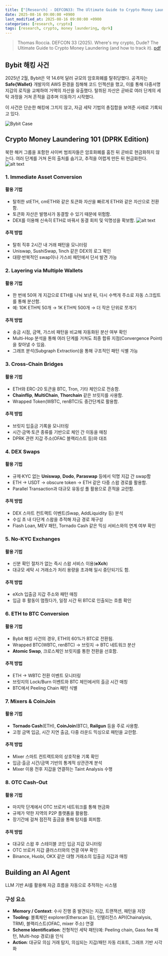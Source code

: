 ```yaml
---
title: ["[Research] - DEFCON33: The Ultimate Guide to Crypto Money Laundering"]
date: 2025-08-16 09:00:00 +0900
last_modified_at: 2025-08-16 09:00:00 +0900
categories: [research, crypto]
tags: [research, crypto, money laundering, dprk]
---
```


> Thomas Roccia. DEFCON 33 (2025). Where's my crypto, Dude? The Ultimate Guide to Crypto Money Laundering (and how to track it).
[pdf](https://media.defcon.org/DEF%20CON%2033/DEF%20CON%2033%20presentations/Thomas%20Roccia%20-%20Where%E2%80%99s%20My%20Crypto%2C%20Dude%20The%20Ultimate%20Guide%20to%20Crypto%20Money%20Laundering%20%28and%20How%20to%20Track%20It%29.pdf)

## Bybit 해킹 사건
2025년 2월, Bybit은 약 14.6억 달러 규모의 암호화폐를 탈취당했다. 공격자는 **Safe{Wallet}** 개발자의 AWS 환경을 침해해 코드 인젝션을 했고, 이를 통해 다중서명 지갑의 로직을 교체하여 거액의 자산을 유출했다. 탈취된 자산은 곧바로 여러 단계의 세탁 과정을 거쳐 흔적을 감추며 이동하기 시작했다. 

이 사건은 단순한 해킹에 그치지 않고, 자금 세탁 기법의 총집합을 보여준 사례로 기록되고 있다.

![Bybit Case](assets/img/research/CryptoML-bybit.png)  


## Crypto Money Laundering 101 (DPRK Edition)
북한 해커 그룹을 포함한 사이버 범죄자들은 암호화폐를 훔친 뒤 곧바로 현금화하지 않는다. 여러 단계를 거쳐 돈의 출처를 숨기고, 추적을 어렵게 만든 뒤 현금화한다. 
![alt text](assets/img/research/CryptoML-101.png)

### 1. Immediate Asset Conversion
#### 활용 기법 
- 탈취한 stETH, cmETH와 같은 토큰화 자산을 빠르게 ETH와 같은 자산으로 전환함.
- 토큰화 자산은 발행사가 동결할 수 있기 때문에 위험함.
- DEX를 이용해 신속히 ETH로 바꿔서 동결 회피 및 익명성을 확보함.
![alt text](assets/img/research/CryptoML-conversion.png)  
#### 추적 방법
- 탈취 직후 2시간 내 거래 패턴을 모니터링
- Uniswap, SushiSwap, 1inch 같은 DEX의 로그 확인
- 대량·반복적인 swap이나 가스비 패턴에서 단서 발견 가능

### 2. Layering via Multiple Wallets
#### 활용 기법
- 한 번에 50여 개 지갑으로 ETH를 나눠 보낸 뒤, 다시 수백개 주소로 자동 스크립트를 통해 분산함.
- 예: 10K ETH씩 50개 → 1K ETH씩 500개 → 더 작은 단위로 쪼개기
#### 추적 방법
- 송금 시점, 금액, 가스비 패턴을 비교해 자동화된 분산 여부 확인
- Multi-Hop 분석을 통해 여러 단계를 거쳐도 최종 합류 지점(Convergence Point)을 찾아낼 수 있음.
- 그래프 분석(Subgraph Extraction)을 통해 구조적인 패턴 식별 가능

### 3. Cross-Chain Bridges
#### 활용 기법
- ETH와 ERC-20 토큰을 BTC, Tron, 기타 체인으로 전송함.
- **Chainflip**, **MultiChain**, **Thorchain** 같은 브릿지를 사용함.
- Wrapped Token(WBTC, renBTC)도 중간단계로 활용함.
#### 추적 방법
- 브릿지 입출금 기록을 모니터링
- 시간·금액·토큰 종류를 기반으로 체인 간 이동을 매칭
- DPRK 관련 지갑 주소(OFAC 블랙리스트 등)와 대조

### 4. DEX Swaps
#### 활용 기법
- 규제·KYC 없는 **Uniswap**, **Dodo**, **Paraswap** 등에서 익명 지갑 간 swap함
- ETH → USDT → obscure token → ETH 같은 다중 스왑 경로를 활용함.
- Parallel Transaction과 대규모 유동성 풀 활용으로 흔적을 교란함.
#### 추적 방법
- DEX 스마트 컨트랙트 이벤트(Swap, AddLiquidity 등) 분석
- 수십 초 내 다단계 스왑을 추적해 자금 경로 재구성
- Flash Loan, MEV 패턴, Tornado Cash 같은 믹싱 서비스와의 연계 여부 확인

### 5. No-KYC Exchanges
#### 활용 기법
- 신분 확인 절차가 없는 즉시 스왑 서비스 이용(**eXch**)
- 대규모 세탁 시 거래소가 처리 용량을 초과해 일시 중단되기도 함.
#### 추적 방법
- eXch 입출금 지갑 주소와 패턴 매칭
- 입금 후 활동이 멈췄다가, 일정 시간 뒤 BTC로 인출되는 흐름 확인

### 6. ETH to BTC Conversion
#### 활용 기법
- Bybit 해킹 사건의 경우, ETH의 60%가 BTC로 전환됨.
- Wrapped BTC(WBTC, renBTC) → 브릿지 → BTC 네트워크 분산
- **Atomic Swap**, 크로스체인 브릿지를 통한 전환을 선호함.
#### 추적 방법
- ETH → WBTC 전환 이벤트 모니터링
- 브릿지의 Lock/Burn 이벤트와 BTC 체인에서의 출금 시간 매칭
- BTC에서 Peeling Chain 패턴 식별

### 7. Mixers & CoinJoin
#### 활용 기법
- **Tornado Cash**(ETH), **CoinJoin**(BTC), **Railgun** 등을 주로 사용함.
- 고정 금액 입금, 시간 지연 출금, 다중 라운드 믹싱으로 패턴을 교란함.
#### 추적 방법
- Mixer 스마트 컨트랙트와의 상호작용 기록 확인
- 입금·출금 시간/금액 기반의 통계적 상관관계 분석
- Mixer 이용 전후 지갑을 연결하는 Taint Analysis 수행

### 8. OTC Cash-Out
#### 활용 기법
- 마지막 단계에서 OTC 브로커 네트워크를 통해 현금화
- 규제가 약한 지역의 P2P 플랫폼을 활용함.
- 장기간에 걸쳐 점진적  출금을 통해 탐지를 회피함.
#### 추적 방법
- 대규모 스왑 후 스테이블 코인 입금 지갑 모니터링
- OTC 브로커 지갑 클러스터와의 연결 여부 확인
- Binance, Huobi, OKX 같은 대형 거래소의 입출금 지갑과 매칭

## Building an AI Agent
LLM 기반 AI를 활용해 자금 흐름을 자동으로 추적하는 시스템
### 구성 요소
- **Memory  / Context**: 수사 진행 중 발견되는 지갑, 트랜잭션, 패턴을 저장
- **Tooling**: 블록체인 explorer(Etherscan 등), 인텔리전스 API(Chainalysis, TRM), 블랙리스트(OFAC, mixer 주소) 연결
- **Scheme Identification**: 전형적인 세탁 패턴(예: Peeling chain, Gass fee 패턴, Multi-hop 경로)을 인식
- **Action**: 대규모 의심 거래 탐지, 의심되는 지갑/패턴 자동 리포트, 그래프 기반 시각화

